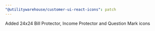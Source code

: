 ```yaml
---
"@utilitywarehouse/customer-ui-react-icons": patch
---
```


Added 24x24 Bill Protector, Income Protector and Question Mark icons
